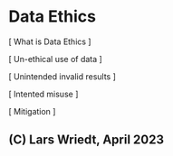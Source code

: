 # Data Ethics

[ What is Data Ethics ]

[ Un-ethical use of data ]

[ Unintended invalid results ]

[ Intented misuse ]

[ Mitigation ]


## (C) Lars Wriedt, April 2023
